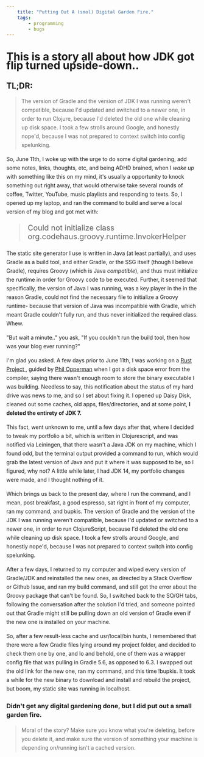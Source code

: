 ```yaml
---
    title: "Putting Out A (smol) Digital Garden Fire."
    tags:
        - programming
        - bugs
---
```


<div class="article-container" style="line-height:23px;">
    <h1 class="spacing">
        This is a story all about how JDK got flip turned upside-down..
    </h1>
    <h2>
        TL;DR:
    </h2>
    <blockquote class="spacing blockquote">The version of Gradle and the version of JDK I was running weren't compatible, because I'd updated and switched to a newer one, in order to run Clojure, because I'd deleted the old one while cleaning up disk space. I took a few strolls around Google, and honestly nope'd, because I was not prepared to context switch into config spelunking. </blockquote>
    <p>
        So, June 11th, I woke up with the urge to do some digital gardening, add some notes, links, thoughts, etc, and being ADHD brained, when I <i>wake up</i> with something like this on my mind, it's usually a opportunity to knock something out right away, that would otherwise take several rounds of coffee, Twitter, YouTube, music playlists and responding to texts.
        So, I opened up my laptop, and ran the command to build and serve a local version of my blog and got met with: 
        <blockquote class="spacing blockquote" style="font-size: 20px;">
            Could not initialize class org.codehaus.groovy.runtime.InvokerHelper
        </blockquote>
    <p>The static site generator I use is written in Java (at least partially), and uses Gradle as a build tool, and either Gradle, or the SSG itself (though I believe Gradle), requires Groovy (which is Java <i>compatible</i>), and thus must initialize the runtime in order for Groovy code to be executed.
    Further, it seemed that specifically, the version of Java I was running, was a key player in the in the reason Gradle, could not find the necessary file to initialize a Groovy runtime- because that version of Java was incompatible with Gradle, which meant Gradle couldn't fully run, and thus never initialized the required class. Whew. </p>
    <p> "But wait a minute.." you ask, "If you couldn't run the build tool, then how was your blog ever running?" </p>
    <p> I'm glad you asked. A few days prior to June 11th, I was working on a 
        <a href="https://github.com/LorenzoEvans/kurogane_os"> 
            Rust Project 
        </a>, guided by <a href="https://os.phil-opp.com">Phil Opperman</a>
        when I got a disk space error from the compiler, saying there wasn't enough room to store the binary executable I was building. 
         Needless to say, this notification about the status of my hard drive was news to me, and so I set about fixing it. I opened up Daisy Disk, cleaned out some caches, old apps, files/directories, and at some point, <b>I deleted the entirety of JDK 7.</b></p>
    <p> This fact, went unknown to me, until a few days after that, where I decided to tweak my portfolio a bit, which is written in Clojurescript, and was notified via Leiningen, that there wasn't a Java JDK on my machine, which I found odd, but the terminal output provided a command to run, which would grab the latest version of Java and put it where it was supposed to be, so I figured, why not? A little while later, I had JDK 14, my portfolio changes were made, and I thought nothing of it.
    </p>
    <p> Which brings us back to the present day, where I run the command, and I mean, post breakfast, a good espresso, sat right in front of my computer, ran my command, and bupkis. The version of Gradle and the version of the JDK I was running weren't compatible, because I'd updated or switched to a newer one, in order to run ClojureScript, because I'd deleted the old one while cleaning up disk space. I took a few strolls around Google, and honestly nope'd, because I was not prepared to context switch into config spelunking.</p>
    <p>
    After a few days, I returned to my computer and wiped every version of Gradle/JDK and reinstalled the new ones, as directed by a Stack Overflow or Github Issue, and ran my build command, and still got  the error about the Groovy package that can't be found. 
    So, I switched back to the SO/GH tabs, following the conversation after the solution I'd tried, and someone pointed out that Gradle might still be pulling down an old version of Gradle even if the new one is installed on your machine.
    </p>
    <p>
        So, after a few result-less cache and usr/local/bin hunts, I remembered that there were a few Gradle files lying around my project folder, and decided to check them one by one, and lo and behold, one of them was a wrapper config file that was pulling in Gradle 5.6, as opposed to 6.3. I swapped out the old link for the new one, ran my command, and this time !bupkis. 
        It took a while for the new binary to download and install and rebuild the project, but boom, my static site was running in localhost.
    </p>
    <h3>
        Didn't get any digital gardening done, but I did put out a small garden fire.
    </h3>
    <blockquote class="spacing blockquote"> Moral of the story? Make sure you know what you're deleting, before you delete it, and make sure the version of something your machine is depending on/running isn't a cached version. 
    </blockquote>

</div>